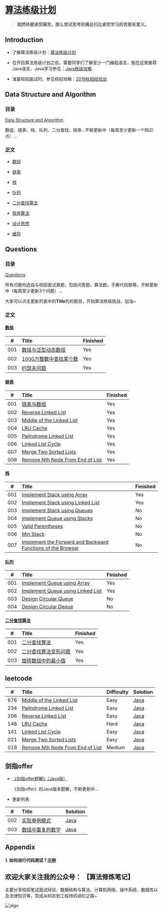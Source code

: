 # [算法练级计划](https://mp.weixin.qq.com/s/6vuaECCmrxrchr5Hc11S5w)

> **既然终要承受痛苦，那么尝试思考的痛总归比承受学习的苦更有意义。**

## Introduction

* 了解算法练级计划：[算法练级计划](https://mp.weixin.qq.com/s/6vuaECCmrxrchr5Hc11S5w)

* 在开启算法练级计划之前，需要同学们了解至少一门编程语言，我在这里推荐Java语言，Java学习参见：[Java练级攻略](https://mp.weixin.qq.com/s/i-j27vWXPS4kGmxO7i9p9w)

* 准备校招面试时，参见校招攻略：[2019秋招经验谈](https://mp.weixin.qq.com/s/iVHSbojhMSIL37K-UbM41A)

## Data Structure and Algorithm

### 目录
[Data Structure and Algorithm](https://github.com/guokaide/algorithm/blob/master/summary/algorithm.md) 
  
数组、链表、栈、队列、二分查找、排序...不断更新中（每周至少更新一个知识点）...

### 正文

* [数组](https://github.com/guokaide/algorithm/blob/master/summary/algorithm.md#%E6%95%B0%E7%BB%84)

* [链表](https://github.com/guokaide/algorithm/blob/master/summary/algorithm.md#%E9%93%BE%E8%A1%A8)

* [栈](https://github.com/guokaide/algorithm/blob/master/summary/algorithm.md#%E6%A0%88)

* [队列](https://github.com/guokaide/algorithm/blob/master/summary/algorithm.md#%E9%98%9F%E5%88%97)

* [二分查找算法](https://github.com/guokaide/algorithm/blob/master/summary/algorithm.md#%E4%BA%8C%E5%88%86%E6%9F%A5%E6%89%BE)

* [排序算法](https://github.com/guokaide/algorithm/blob/master/summary/algorithm.md#%E6%8E%92%E5%BA%8F)

* [设计思想](https://github.com/guokaide/algorithm/blob/master/summary/algorithm.md#%E8%AE%BE%E8%AE%A1%E6%80%9D%E6%83%B3)

* [缓存](https://github.com/guokaide/algorithm/blob/master/summary/algorithm.md#%E7%BC%93%E5%AD%98)

## Questions

### 目录
  
  [Questions](https://github.com/guokaide/algorithm/blob/master/questions/questions.md)

  所有问题均选自与校招面试真题，包括问答题，算法题，手撕代码题等。不断更新中（每周至少更新3个问题）...
  
  大家可以点击更新列表中的**Title**列的题目，开始算法练级挑战，加油~
  
### 正文

#### [数组](https://github.com/guokaide/algorithm/blob/master/questions/questions.md#%E6%95%B0%E7%BB%84)

|#|Title|Finished|
|:---:|:---|:---|
|001|[数组与泛型动态数组](https://github.com/guokaide/algorithm/blob/master/questions/questions.md#1-%E6%95%B0%E7%BB%84%E4%B8%8E%E6%B3%9B%E5%9E%8B%E5%8A%A8%E6%80%81%E6%95%B0%E7%BB%84)|Yes|
|002|[1000万整数中查找某个数](https://github.com/guokaide/algorithm/blob/master/questions/questions.md#2-1000%E4%B8%87%E6%95%B4%E6%95%B0%E4%B8%AD%E6%9F%A5%E6%89%BE%E6%9F%90%E4%B8%AA%E6%95%B0)|Yes|
|003|[约瑟夫问题](https://github.com/guokaide/algorithm/blob/master/questions/questions.md#3-%E7%BA%A6%E7%91%9F%E5%A4%AB%E9%97%AE%E9%A2%98)|Yes|

#### [链表](https://github.com/guokaide/algorithm/blob/master/questions/questions.md#%E9%93%BE%E8%A1%A8)

|#|Title|Finished|
|:---:|:---|:---|
|001|[链表与数组](https://github.com/guokaide/algorithm/blob/master/questions/questions.md#1-%E9%93%BE%E8%A1%A8%E4%B8%8E%E6%95%B0%E7%BB%84)|Yes|
|002|[Reverse Linked List](https://github.com/guokaide/algorithm/blob/master/questions/questions.md#2-reverse-linked-list)|Yes|
|003|[Middle of the Linked List](https://github.com/guokaide/algorithm/blob/master/questions/questions.md#3-middle-of-the-linked-list)|Yes|
|004|[LRU Cache](https://github.com/guokaide/algorithm/blob/master/questions/questions.md#4-lru-cache)|Yes|
|005|[Palindrome Linked List](https://github.com/guokaide/algorithm/blob/master/questions/questions.md#5-palindrome-linked-list)|Yes|
|006|[Linked List Cycle](https://github.com/guokaide/algorithm/blob/master/questions/questions.md#6-linked-list-cycle)|Yes|
|007|[Merge Two Sorted Lists](https://github.com/guokaide/algorithm/blob/master/questions/questions.md#7-merge-two-sorted-lists)|Yes|
|008|[Remove Nth Node From End of List](https://github.com/guokaide/algorithm/blob/master/questions/questions.md#8-remove-nth-node-from-end-of-list)|Yes|

#### [栈](https://github.com/guokaide/algorithm/blob/master/questions/questions.md#%E6%A0%88)

|#|Title|Finished|
|:---:|:---|:---|
|001|[Implement Stack using Array](https://github.com/guokaide/algorithm/blob/master/questions/questions.md#1-implement-stack-using-array)|Yes|
|002|[Implement Stack using Linked List](https://github.com/guokaide/algorithm/blob/master/questions/questions.md#2-implement-stack-using-linked-list)|Yes|
|003|[Implement Stack using Queues](https://github.com/guokaide/algorithm/blob/master/questions/questions.md#3-implement-stack-using-queues)|No|
|004|[Implement Queue using Stacks](https://github.com/guokaide/algorithm/blob/master/questions/questions.md#4-implement-queue-using-stacks)|No|
|005|[Valid Parentheses](https://github.com/guokaide/algorithm/blob/master/questions/questions.md#5-valid-parentheses)|No|
|006|[Min Stack](https://github.com/guokaide/algorithm/blob/master/questions/questions.md#6-min-stack)|No|
|007|[Implement the Forward and Backward Functions of the Browser](https://github.com/guokaide/algorithm/blob/master/questions/questions.md#7-implement-the-forward-and-backward-functions-of-the-browser)|No|

#### [队列](https://github.com/guokaide/algorithm/blob/master/questions/questions.md#%E9%98%9F%E5%88%97)

|#|Title|Finished|
|:---:|:---|:---|
|001|[Implement Queue using Array](https://github.com/guokaide/algorithm/blob/master/questions/questions.md#1-implement-queue-using-array)|Yes|
|002|[Implement Queue using Linked List](https://github.com/guokaide/algorithm/blob/master/questions/questions.md#2-implement-queue-using-linked-list)|Yes|
|003|[Design Circular Queue](https://github.com/guokaide/algorithm/blob/master/questions/questions.md#3-design-circular-queue)|No|
|004|[Design Circular Deque](https://github.com/guokaide/algorithm/blob/master/questions/questions.md#4-design-circular-deque)|No|


#### [二分查找算法](https://github.com/guokaide/algorithm/blob/master/questions/questions.md#%E4%BA%8C%E5%88%86%E6%9F%A5%E6%89%BE%E7%AE%97%E6%B3%95)

|#|Title|Finished|
|:---:|:---|:---|
|001|[二分查找算法](https://github.com/guokaide/algorithm/blob/master/questions/questions.md#1-%E4%BA%8C%E5%88%86%E6%9F%A5%E6%89%BE%E7%AE%97%E6%B3%95)|Yes|
|002|[二分查找算法变形问题](https://github.com/guokaide/algorithm/blob/master/questions/questions.md#2-%E4%BA%8C%E5%88%86%E6%9F%A5%E6%89%BE%E7%AE%97%E6%B3%95%E5%8F%98%E5%BD%A2%E9%97%AE%E9%A2%98)|Yes|
|003|[旋转数组中的最小值](https://github.com/guokaide/algorithm/blob/master/questions/questions.md#3-%E6%97%8B%E8%BD%AC%E6%95%B0%E7%BB%84%E4%B8%AD%E7%9A%84%E6%9C%80%E5%B0%8F%E5%80%BC)|Yes|


## leetcode
|#|Title|Difficulty|Solution|
|:---:|:---|:---|:---|
|876|[Middle of the Linked List](https://leetcode.com/problems/middle-of-the-linked-list/)|Easy|[Java](https://github.com/guokaide/algorithm/tree/master/leetcode/src/middleofthelinkedlist_876)|
|234|[Palindrome Linked List](https://leetcode.com/problems/palindrome-linked-list/)|Easy|[Java](https://github.com/guokaide/algorithm/tree/master/leetcode/src/palindromelinkedlist_234)|
|206|[Reverse Linked List](https://leetcode.com/problems/reverse-linked-list/)|Easy|[Java](https://github.com/guokaide/algorithm/tree/master/leetcode/src/reverselinkedlist_206)|
|146|[LRU Cache](https://leetcode.com/problems/lru-cache/description/) |Hard|[Java](https://github.com/guokaide/algorithm/tree/master/leetcode/src/lrucache_146)|
|141|[Linked List Cycle](https://leetcode.com/problems/linked-list-cycle/)|Easy|[Java](https://github.com/guokaide/algorithm/tree/master/leetcode/src/linkedlistcycle_141)|
|021|[Merge Two Sorted Lists](https://leetcode.com/problems/merge-two-sorted-lists/)|Easy|[Java](https://github.com/guokaide/algorithm/tree/master/leetcode/src/mergetwosortedlist_21)|
|019|[Remove Nth Node From End of List](https://leetcode.com/problems/remove-nth-node-from-end-of-list/)|Medium|[Java](https://github.com/guokaide/algorithm/tree/master/leetcode/src/removenthnodefromendoflist_19)|


## 剑指offer

* [《剑指offer题解》（Java版）](https://github.com/guokaide/algorithm/blob/master/solutions/%E5%89%91%E6%8C%87offer%20%E9%A2%98%E8%A7%A3.md)

  《剑指offer》的Java版本题解，不断更新中...

* 更新列表

|#|Title|Solution|
|:---:|:---|:---|
|002|[实现单例模式](https://github.com/guokaide/algorithm/blob/master/solutions/%E5%89%91%E6%8C%87offer%20%E9%A2%98%E8%A7%A3.md#2-%E5%AE%9E%E7%8E%B0%E5%8D%95%E4%BE%8B%E6%A8%A1%E5%BC%8F)|[Java](https://github.com/guokaide/algorithm/tree/master/offer/src/com/ex/singleton)|
|003|[数组中重复的数字](https://github.com/guokaide/algorithm/blob/master/solutions/%E5%89%91%E6%8C%87offer%20%E9%A2%98%E8%A7%A3.md#3-%E6%95%B0%E7%BB%84%E4%B8%AD%E9%87%8D%E5%A4%8D%E7%9A%84%E6%95%B0%E5%AD%97)|[Java](https://github.com/guokaide/algorithm/blob/master/offer/src/com/ex/offer/Ex_03_FindDuplicatedNumInArray.java)|

## Appendix
#### 1. 如何进行代码测试？[示例](https://github.com/guokaide/algorithm/blob/master/algorithms/src/array/BinarySearchTest.java)

## 欢迎大家关注我的公众号： 【算法修炼笔记】

主要分享校招笔试面试经验、数据结构与算法、计算机网络、操作系统、数据库以及法律知识等，完成从码农到工程师的进阶之路~

![algo](https://github.com/guokaide/algorithm/blob/master/pictures/algo.jpg)

